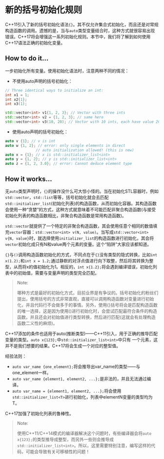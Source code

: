 # 新的括号初始化规则

C++11引入了新的括号初始化语法`{}`。其不仅允许集合式初始化，而且还是对常规构造函数的调用。遗憾的是，当与`auto`类型变量结合时，这种方式就很容易出现错误。C++17将会增强这一系列初始化规则。本节中，我们将了解到如何使用C++17语法正确的初始化变量。

## How to do it...

一步初始化所有变量。使用初始化语法时，注意两种不同的情况：

- 不使用auto声明的括号初始化：

```c++
// Three identical ways to initialize an int:
int x1 = 1;
int x2{1};
int x3(1);

std::vector<int> v1{1, 2, 3}; // Vector with three ints
std::vector<int> v2 = {1, 2, 3}; // same here
std::vector<int> v3(10, 20); // Vector with 10 ints, each have value 20
```

- 使用auto声明的括号初始化：

```c++
auto v {1}; // v is int
auto w {1, 2}; // error: only single elements in direct
              // auto initialization allowed! (this is new)
auto x = {1}; // x is std::initializer_list<int>
auto y = {1, 2}; // y is std::initializer_list<int>
auto z = {1, 2, 3.0}; // error: Cannot deduce element type
```

## How it works...

无`auto`类型声明时，`{}`的操作没什么可大惊小怪的。当在初始化STL容器时，例如`std::vector`，`std::list`等等，括号初始化就会去匹配`std::initializer_list`(初始化列表)的构造函数，从而初始化容器。其构造函数会使用一种“贪婪”的方式，这种方式就意味着不可能匹配非聚合构造函数(与接受初始化列表的构造函数相比，非聚合构造函数是常用构造函数)。

`std::vector`就提供了一个特定的非聚合构造函数，其会使用任意个相同的数值填充`vector`容器：`std::vector<int> v(N, value)`。当写成`std::vector<int> v{N, value}`时，就选择使用`initializer_list`的构造函数进行初始化，其会将`vector`初始化成只有N和value两个元素的变量。这个“陷阱”大家应该都知道。

`{}`与`()`调用构造函数初始化的方式，不同点在于`{}`没有类型的隐式转换，比如`int x(1.2);`和`int x = 1.2;`通过静默的对浮点值进行向下取整，然后将其转换为整型，从而将x的值初始化为1。相反的，`int x{1.2};`将会遇到编译错误，初始化列表中的初始值，需要与变量声明的类型完全匹配。

> Note:
>
> 哪种方式是最好的初始化方式，目前业界是有争议的。括号初始化的粉丝们提出，使用括号的方式非常直观，直接可以调用构造函数对变量进行初始化，并且代码行不会做多于的事情。另外，使用{}括号将会是匹配构造函数的唯一选择，这是因为使用()进行初始化时，会尝试匹配最符合条件的构造函数，并且还会对初始值进行类型转换，然后进行匹配(这就会有处理构造函数二义性的麻烦)。

C++17添加的条件也适用于auto(推断类型)——C++11引入，用于正确的推导匹配变量的类型。`auto x{123};`中`std::initializer_list<int>`中只有 一个元素，这并不是我们想要的结果。C++17将会生成一个对应的整型值。

经验法则：

- `auto var_name {one_element};`将会推导出var_name的类型——与one_element一样。
- `auto var_name {element1, element2, ...};`是非法的，并且无法通过编译。
- `auto var_name = {element1, element2, ...};`将会使用`std::initializer_list<T>`进行初始化，列表中elementN变量的类型均为T。

C++17加强了初始化列表的鲁棒性。

> Note:
>
> 使用C++11/C++14模式的编译器解决这个问题时，有些编译器会将`auto x{123};`的类型推导成整型，而另外一些则会推导成 `std::initializer_list<int>`。所以，这里需要特别注意，编写这样的代码，可能会导致有关可移植性的问题！
